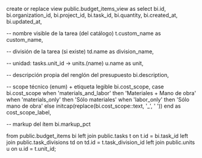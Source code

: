 create or replace view public.budget_items_view as
select
  bi.id,
  bi.organization_id,
  bi.project_id,
  bi.task_id,
  bi.quantity,
  bi.created_at,
  bi.updated_at,

  -- nombre visible de la tarea (del catálogo)
  t.custom_name                                  as custom_name,

  -- división de la tarea (si existe)
  td.name                                        as division_name,

  -- unidad: tasks.unit_id → units.(name)
  u.name                                         as unit,

  -- descripción propia del renglón del presupuesto
  bi.description,

  -- scope técnico (enum) + etiqueta legible
  bi.cost_scope,
  case bi.cost_scope
    when 'materials_and_labor' then 'Materiales + Mano de obra'
    when 'materials_only'      then 'Sólo materiales'
    when 'labor_only'          then 'Sólo mano de obra'
    else initcap(replace(bi.cost_scope::text, '_', ' '))
  end                                            as cost_scope_label,

  -- markup del ítem
  bi.markup_pct

from public.budget_items       bi
left join public.tasks         t  on t.id = bi.task_id
left join public.task_divisions td on td.id = t.task_division_id
left join public.units         u  on u.id = t.unit_id;

